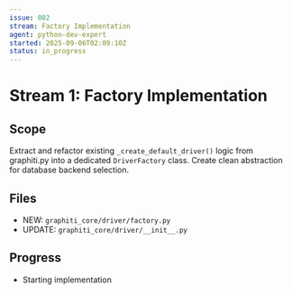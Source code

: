 ```yaml
---
issue: 002
stream: Factory Implementation
agent: python-dev-expert
started: 2025-09-06T02:09:10Z
status: in_progress
---
```


# Stream 1: Factory Implementation

## Scope

Extract and refactor existing `_create_default_driver()` logic from graphiti.py into a dedicated `DriverFactory` class. Create clean abstraction for database backend selection.

## Files

- NEW: `graphiti_core/driver/factory.py`
- UPDATE: `graphiti_core/driver/__init__.py`

## Progress

- Starting implementation
